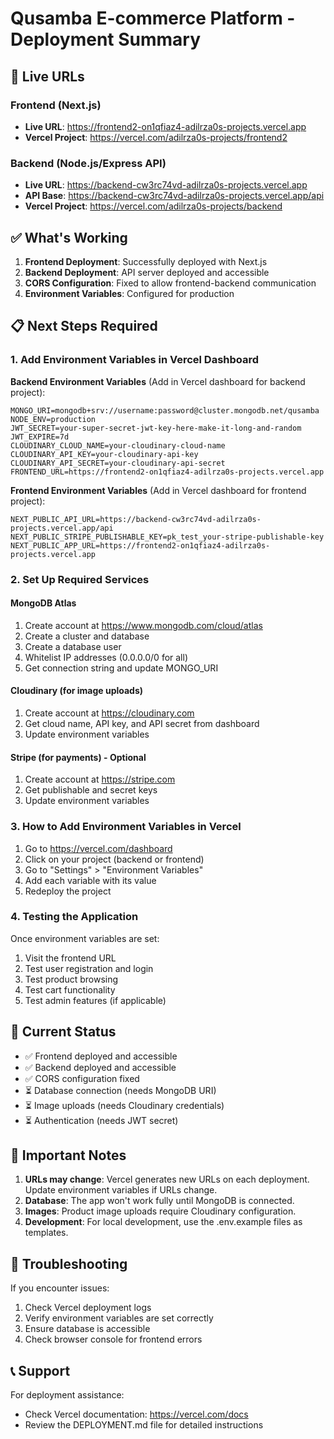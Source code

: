 # Qusamba E-commerce Platform - Deployment Summary

## 🚀 Live URLs

### Frontend (Next.js)
- **Live URL**: https://frontend2-on1qfiaz4-adilrza0s-projects.vercel.app
- **Vercel Project**: https://vercel.com/adilrza0s-projects/frontend2

### Backend (Node.js/Express API)
- **Live URL**: https://backend-cw3rc74vd-adilrza0s-projects.vercel.app
- **API Base**: https://backend-cw3rc74vd-adilrza0s-projects.vercel.app/api
- **Vercel Project**: https://vercel.com/adilrza0s-projects/backend

## ✅ What's Working

1. **Frontend Deployment**: Successfully deployed with Next.js
2. **Backend Deployment**: API server deployed and accessible
3. **CORS Configuration**: Fixed to allow frontend-backend communication
4. **Environment Variables**: Configured for production

## 📋 Next Steps Required

### 1. Add Environment Variables in Vercel Dashboard

**Backend Environment Variables** (Add in Vercel dashboard for backend project):
```
MONGO_URI=mongodb+srv://username:password@cluster.mongodb.net/qusamba
NODE_ENV=production
JWT_SECRET=your-super-secret-jwt-key-here-make-it-long-and-random
JWT_EXPIRE=7d
CLOUDINARY_CLOUD_NAME=your-cloudinary-cloud-name
CLOUDINARY_API_KEY=your-cloudinary-api-key
CLOUDINARY_API_SECRET=your-cloudinary-api-secret
FRONTEND_URL=https://frontend2-on1qfiaz4-adilrza0s-projects.vercel.app
```

**Frontend Environment Variables** (Add in Vercel dashboard for frontend project):
```
NEXT_PUBLIC_API_URL=https://backend-cw3rc74vd-adilrza0s-projects.vercel.app/api
NEXT_PUBLIC_STRIPE_PUBLISHABLE_KEY=pk_test_your-stripe-publishable-key
NEXT_PUBLIC_APP_URL=https://frontend2-on1qfiaz4-adilrza0s-projects.vercel.app
```

### 2. Set Up Required Services

#### MongoDB Atlas
1. Create account at https://www.mongodb.com/cloud/atlas
2. Create a cluster and database
3. Create a database user
4. Whitelist IP addresses (0.0.0.0/0 for all)
5. Get connection string and update MONGO_URI

#### Cloudinary (for image uploads)
1. Create account at https://cloudinary.com
2. Get cloud name, API key, and API secret from dashboard
3. Update environment variables

#### Stripe (for payments) - Optional
1. Create account at https://stripe.com
2. Get publishable and secret keys
3. Update environment variables

### 3. How to Add Environment Variables in Vercel

1. Go to https://vercel.com/dashboard
2. Click on your project (backend or frontend)
3. Go to "Settings" > "Environment Variables"
4. Add each variable with its value
5. Redeploy the project

### 4. Testing the Application

Once environment variables are set:
1. Visit the frontend URL
2. Test user registration and login
3. Test product browsing
4. Test cart functionality
5. Test admin features (if applicable)

## 🔧 Current Status

- ✅ Frontend deployed and accessible
- ✅ Backend deployed and accessible
- ✅ CORS configuration fixed
- ⏳ Database connection (needs MongoDB URI)
- ⏳ Image uploads (needs Cloudinary credentials)
- ⏳ Authentication (needs JWT secret)

## 📝 Important Notes

1. **URLs may change**: Vercel generates new URLs on each deployment. Update environment variables if URLs change.
2. **Database**: The app won't work fully until MongoDB is connected.
3. **Images**: Product image uploads require Cloudinary configuration.
4. **Development**: For local development, use the .env.example files as templates.

## 🐛 Troubleshooting

If you encounter issues:
1. Check Vercel deployment logs
2. Verify environment variables are set correctly
3. Ensure database is accessible
4. Check browser console for frontend errors

## 📞 Support

For deployment assistance:
- Check Vercel documentation: https://vercel.com/docs
- Review the DEPLOYMENT.md file for detailed instructions
